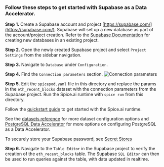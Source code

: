 ### Follow these steps to get started with Supabase as a Data Accelerator.

**Step 1.** Create a Supabase account and project [https://supabase.com/](https://supabase.com/). Supabase will set up a new database as part of the account/project creation. Refer to the [Supabase Documentation](https://supabase.com/docs/guides/database/overview) for creating new databases in an existing project.

**Step 2.** Open the newly created Supabase project and select `Project Settings` from the sidebar navigation.

**Step 3.** Navigate to `Database` under `Configuration`.

**Step 4.** Find the `Connection parameters` section.
![Connection parameters](https://imagedelivery.net/HyTs22ttunfIlvyd6vumhQ/02a30c41-072c-49cc-cba3-e29f35ca6800/public)

**Step 5.** Edit the `spicepod.yaml` file in this directory and replace the params in the `eth_recent_blocks` dataset with the connection parameters from the Supabase project. Run the Spice.ai runtime with `spice run` from this directory.

Follow the [quickstart guide](https://docs.spiceai.org/getting-started) to get started with the Spice.ai runtime.

See the [datasets reference](https://docs.spiceai.org/reference/spicepod/datasets) for more dataset configuration options and [PostgreSQL Data Accelerator](https://docs.spiceai.org/data-accelerators/postgres) for more options on configuring PostgreSQL as a Data Accelerator.

To securely store your Supabase password, see [Secret Stores](https://docs.spiceai.org/secret-stores)

**Step 6.** Navigate to the `Table Editor` in the Supabase project to verify the creation of the `eth_recent_blocks` table. The Supabase `SQL Editor` can then be used to run queries against the table, with data updated in realtime.